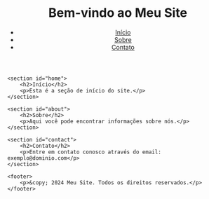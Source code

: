 <!DOCTYPE html>
<html lang="pt-BR">
<head>
    <meta charset="UTF-8">
    <meta name="viewport" content="width=device-width, initial-scale=1.0">
    <title>Meu Site</title>
    <link rel="stylesheet" href="styles.css">
</head>
<body>
    <header>
        <h1>Bem-vindo ao Meu Site</h1>
        <nav>
            <ul>
                <li><a href="#home">Início</a></li>
                <li><a href="#about">Sobre</a></li>
                <li><a href="#contact">Contato</a></li>
            </ul>
        </nav>
    </header>

    <section id="home">
        <h2>Início</h2>
        <p>Esta é a seção de início do site.</p>
    </section>

    <section id="about">
        <h2>Sobre</h2>
        <p>Aqui você pode encontrar informações sobre nós.</p>
    </section>

    <section id="contact">
        <h2>Contato</h2>
        <p>Entre em contato conosco através do email: exemplo@dominio.com</p>
    </section>

    <footer>
        <p>&copy; 2024 Meu Site. Todos os direitos reservados.</p>
    </footer>
</body>
</html>
